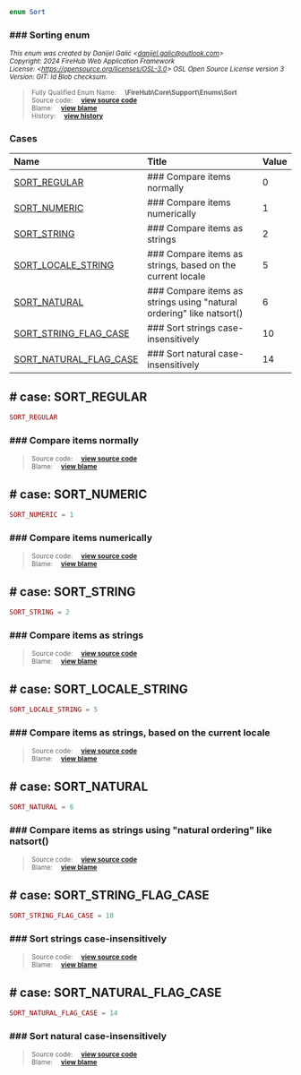 ```php
enum Sort
```













### ### Sorting enum



<sub>_This enum was created by Danijel Galić &lt;danijel.galic@outlook.com&gt;_</sub><br/><sub>_Copyright: 2024 FireHub Web Application Framework_</sub><br/><sub>_License: &lt;https://opensource.org/licenses/OSL-3.0&gt; OSL Open Source License version 3_</sub><br/><sub>_Version: GIT: $Id$ Blob checksum._</sub>

><sub>Fully Qualified Enum Name:  **\FireHub\Core\Support\Enums\Sort**</sub><br/>
    <sub>Source code:  **[view source code](https://github.com/The-FireHub-Project/Core/blob/develop-pre-alpha-m1/src/support/enums/firehub.Sort.php#L21)**</sub><br/>
        <sub>Blame:  **[view blame](https://github.com/The-FireHub-Project/Core/blame/develop-pre-alpha-m1/src/support/enums/firehub.Sort.php)**</sub><br/>
        <sub>History:  **[view history](https://github.com/The-FireHub-Project/Core/commits/develop-pre-alpha-m1/src/support/enums/firehub.Sort.php)**</sub>


### Cases
| Name | Title | Value |
|:-----|:------|:------|
|<a href="#sort_regular">SORT_REGULAR</a>|### Compare items normally|0|
|<a href="#sort_numeric">SORT_NUMERIC</a>|### Compare items numerically|1|
|<a href="#sort_string">SORT_STRING</a>|### Compare items as strings|2|
|<a href="#sort_locale_string">SORT_LOCALE_STRING</a>|### Compare items as strings, based on the current locale|5|
|<a href="#sort_natural">SORT_NATURAL</a>|### Compare items as strings using "natural ordering" like natsort()|6|
|<a href="#sort_string_flag_case">SORT_STRING_FLAG_CASE</a>|### Sort strings case-insensitively|10|
|<a href="#sort_natural_flag_case">SORT_NATURAL_FLAG_CASE</a>|### Sort natural case-insensitively|14|

<h2><a name="sort_regular"># case: SORT_REGULAR</a></h2>

```php
SORT_REGULAR
```







### ### Compare items normally



><sub>Source code:  **[view source code](https://github.com/The-FireHub-Project/Core/blob/develop-pre-alpha-m1/src/support/enums/firehub.Sort.php#L27)**</sub><br/>
        <sub>Blame:  **[view blame](https://github.com/The-FireHub-Project/Core/blame/develop-pre-alpha-m1/src/support/enums/firehub.Sort.php#L27)**</sub>
<h2><a name="sort_numeric"># case: SORT_NUMERIC</a></h2>

```php
SORT_NUMERIC = 1
```







### ### Compare items numerically



><sub>Source code:  **[view source code](https://github.com/The-FireHub-Project/Core/blob/develop-pre-alpha-m1/src/support/enums/firehub.Sort.php#L33)**</sub><br/>
        <sub>Blame:  **[view blame](https://github.com/The-FireHub-Project/Core/blame/develop-pre-alpha-m1/src/support/enums/firehub.Sort.php#L33)**</sub>
<h2><a name="sort_string"># case: SORT_STRING</a></h2>

```php
SORT_STRING = 2
```







### ### Compare items as strings



><sub>Source code:  **[view source code](https://github.com/The-FireHub-Project/Core/blob/develop-pre-alpha-m1/src/support/enums/firehub.Sort.php#L39)**</sub><br/>
        <sub>Blame:  **[view blame](https://github.com/The-FireHub-Project/Core/blame/develop-pre-alpha-m1/src/support/enums/firehub.Sort.php#L39)**</sub>
<h2><a name="sort_locale_string"># case: SORT_LOCALE_STRING</a></h2>

```php
SORT_LOCALE_STRING = 5
```







### ### Compare items as strings, based on the current locale



><sub>Source code:  **[view source code](https://github.com/The-FireHub-Project/Core/blob/develop-pre-alpha-m1/src/support/enums/firehub.Sort.php#L45)**</sub><br/>
        <sub>Blame:  **[view blame](https://github.com/The-FireHub-Project/Core/blame/develop-pre-alpha-m1/src/support/enums/firehub.Sort.php#L45)**</sub>
<h2><a name="sort_natural"># case: SORT_NATURAL</a></h2>

```php
SORT_NATURAL = 6
```







### ### Compare items as strings using "natural ordering" like natsort()



><sub>Source code:  **[view source code](https://github.com/The-FireHub-Project/Core/blob/develop-pre-alpha-m1/src/support/enums/firehub.Sort.php#L51)**</sub><br/>
        <sub>Blame:  **[view blame](https://github.com/The-FireHub-Project/Core/blame/develop-pre-alpha-m1/src/support/enums/firehub.Sort.php#L51)**</sub>
<h2><a name="sort_string_flag_case"># case: SORT_STRING_FLAG_CASE</a></h2>

```php
SORT_STRING_FLAG_CASE = 10
```







### ### Sort strings case-insensitively



><sub>Source code:  **[view source code](https://github.com/The-FireHub-Project/Core/blob/develop-pre-alpha-m1/src/support/enums/firehub.Sort.php#L57)**</sub><br/>
        <sub>Blame:  **[view blame](https://github.com/The-FireHub-Project/Core/blame/develop-pre-alpha-m1/src/support/enums/firehub.Sort.php#L57)**</sub>
<h2><a name="sort_natural_flag_case"># case: SORT_NATURAL_FLAG_CASE</a></h2>

```php
SORT_NATURAL_FLAG_CASE = 14
```







### ### Sort natural case-insensitively



><sub>Source code:  **[view source code](https://github.com/The-FireHub-Project/Core/blob/develop-pre-alpha-m1/src/support/enums/firehub.Sort.php#L63)**</sub><br/>
        <sub>Blame:  **[view blame](https://github.com/The-FireHub-Project/Core/blame/develop-pre-alpha-m1/src/support/enums/firehub.Sort.php#L63)**</sub>